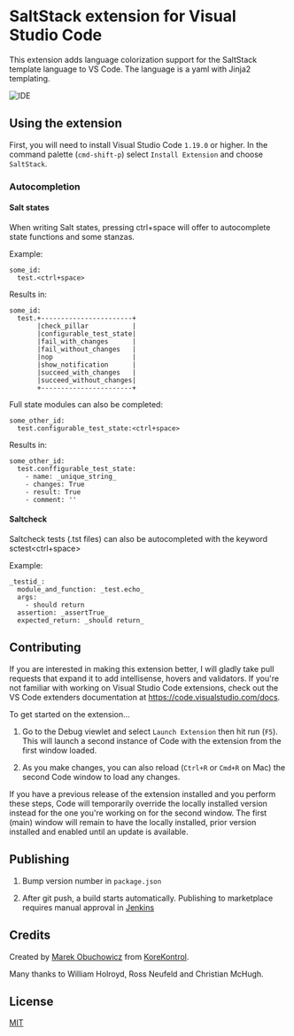 # SaltStack extension for Visual Studio Code

This extension adds language colorization support for the SaltStack template language to VS Code.
The language is a yaml with Jinja2 templating.

![IDE](https://raw.githubusercontent.com/korekontrol/vscode-saltstack/master/example.png)

## Using the extension

First, you will need to install Visual Studio Code `1.19.0` or higher. In the command palette (`cmd-shift-p`) select `Install Extension` and choose `SaltStack`.

### Autocompletion

#### Salt states

When writing Salt states, pressing ctrl+space will offer to autocomplete state functions and some stanzas.

Example:
```
some_id:
  test.<ctrl+space>
```

Results in:
```
some_id:
  test.+-----------------------+
       |check_pillar           |
       |configurable_test_state|
       |fail_with_changes      |
       |fail_without_changes   |
       |nop                    |
       |show_notification      |
       |succeed_with_changes   |
       |succeed_without_changes|
       +-----------------------+

```

Full state modules can also be completed:
```
some_other_id:
  test.configurable_test_state:<ctrl+space>
```

Results in:
```
some_other_id:
  test.conffigurable_test_state:
    - name: _unique_string_
    - changes: True
    - result: True
    - comment: ''
```

#### Saltcheck

Saltcheck tests (.tst files) can also be autocompleted with the keyword sctest<ctrl+space>

Example:
```
_testid_:
  module_and_function: _test.echo_
  args:
    - should return
  assertion: _assertTrue_
  expected_return: _should return_
```

## Contributing

If you are interested in making this extension better, I will gladly take pull requests that expand it to add intellisense, hovers and validators. If you're not familiar with working on Visual Studio Code extensions, check out the VS Code extenders documentation at
https://code.visualstudio.com/docs.

To get started on the extension...

1. Go to the Debug viewlet and select `Launch Extension` then hit run (`F5`). This will launch a second instance of Code with the extension from the first window loaded.

2. As you make changes, you can also reload (`Ctrl+R` or `Cmd+R` on Mac) the second Code window to load any changes.

If you have a previous release of the extension installed and you perform these steps, Code will temporarily override the locally installed version instead for the one you're working on for the second window. The first (main) window will remain to have the locally installed, prior version installed and enabled until an update is available.

## Publishing

1. Bump version number in `package.json`

2. After git push, a build starts automatically. Publishing to marketplace requires manual approval in [Jenkins](https://jenkins.korekontrol.net/job/vscode-saltstack-publish/lastSuccessfulBuild/console)

## Credits
Created by [Marek Obuchowicz](https://github.com/marek-obuchowicz) from [KoreKontrol](https://www.korekontrol.eu/).

Many thanks to William Holroyd, Ross Neufeld and Christian McHugh.

## License
[MIT](LICENSE)
